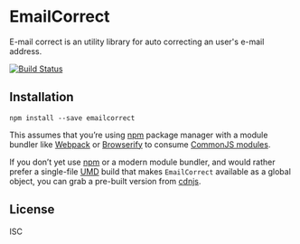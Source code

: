 # EmailCorrect

E-mail correct is an utility library for auto correcting an user's e-mail address.

[![Build Status](https://travis-ci.org/jessedijkstra/writing-api.svg?branch=master)](https://travis-ci.org/jessedijkstra/writing-api)

## Installation
```
npm install --save emailcorrect
```

This assumes that you’re using [npm](http://npmjs.com/) package manager with a module bundler like [Webpack](http://webpack.github.io) or [Browserify](http://browserify.org/) to consume [CommonJS modules](http://webpack.github.io/docs/commonjs.html).

If you don’t yet use [npm](http://npmjs.com/) or a modern module bundler, and would rather prefer a single-file [UMD](https://github.com/umdjs/umd) build that makes `EmailCorrect` available as a global object, you can grab a pre-built version from [cdnjs](https://cdnjs.com/libraries/emailcorrect).

## License

ISC
